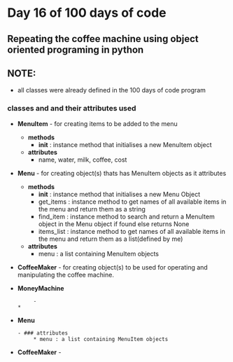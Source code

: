 # Day 16 of 100 days of code


## Repeating the coffee machine using object oriented programing in python
  
## NOTE:
- all classes were already defined in the 100 days of code program


### classes and and their attributes used
- __MenuItem__ - for creating items to be added to the menu
  - __methods__
    - __init__ : instance method that initialises a new MenuItem object
  - __attributes__
    * name, water, milk, coffee, cost
- __Menu__ - for creating object(s) thats has MenuItem objects as it attributes
  * __methods__
    * __init__ : instance method that initialises a new Menu Object  
    * get_items : instance method to get names of all available items in the menu and return them as a string  
    * find_item : instance method to search and return a MenuItem object in the Menu object if found else returns None  
    * items_list : instance method to get names of all available items in the menu and return them as a list(defined by me)  
  * **attributes**
	* menu : a list containing MenuItem objects


- __CoffeeMaker__ - for creating object(s) to be used for operating and manipulating the coffee machine.


- __MoneyMachine__




	       - 
	  * 

* __Menu__ 

      - ### attributes
      	   * menu : a list containing MenuItem objects
      	   
	   
* __CoffeeMaker__ - 
	   